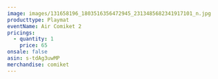 ```yaml
---
image: images/131658196_1803516356472945_2313485682341917101_n.jpg
producttype: Playmat
eventName: Air Comiket 2
pricings:
  - quantity: 1
    price: 65
onsale: false
asin: s-tdAg3uwMP
merchandise: comiket
---
```

